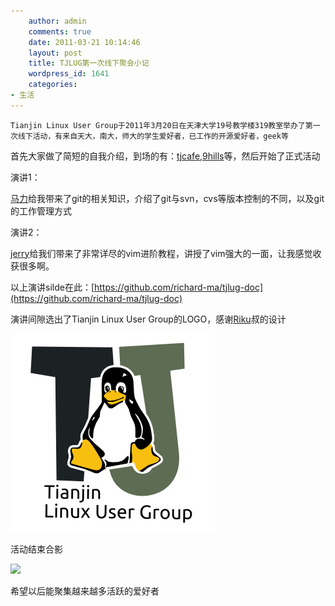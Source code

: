 ```yaml
---
    author: admin
    comments: true
    date: 2011-03-21 10:14:46
    layout: post
    title: TJLUG第一次线下聚会小记
    wordpress_id: 1641
    categories:
- 生活
---
```


    Tianjin Linux User Group于2011年3月20日在天津大学19号教学楼319教室举办了第一次线下活动，有来自天大，南大，师大的学生爱好者，已工作的开源爱好者，geek等

首先大家做了简短的自我介绍，到场的有：[tjcafe](http://t.sina.com.cn/tjcafe),[9hills](http://t.sina.com.cn/cynic)等，然后开始了正式活动

演讲1：

[马力](http://www.richardma.org/)给我带来了git的相关知识，介绍了git与svn，cvs等版本控制的不同，以及git的工作管理方式

演讲2：

[jerry](http://moonranger.github.com/)给我们带来了非常详尽的vim进阶教程，讲授了vim强大的一面，让我感觉收获很多啊。

以上演讲silde在此：[https://github.com/richard-ma/tjlug-doc](https://github.com/richard-ma/tjlug-doc)

演讲间隙选出了Tianjin Linux User Group的LOGO，感谢[Riku](http://wowubuntu.com/)叔的设计

[![](/media/images/2011-03-21-tianjin-linux-user-group-party-1/logo-a.png)](/media/images/2011-03-21-tianjin-linux-user-group-party-1/logo-a.png)

活动结束合影

![](http://i.imgur.com/VyvS3.jpg)

希望以后能聚集越来越多活跃的爱好者

